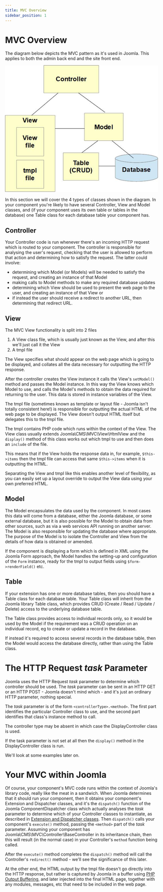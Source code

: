 ```yaml
---
title: MVC Overview
sidebar_position: 1
---
```

# MVC Overview
The diagram below depicts the MVC pattern as it's used in Joomla. This applies to both the admin back end and the site front end.

![MVC Overview](_assets/mvc-overview.jpg "MVC Overview")

In this section we will cover the 4 types of classes shown in the diagram. In your component you're likely to have several Controller, View and Model classes, and (if your component uses its own table or tables in the database) one Table class for each database table your component has. 

## Controller
Your Controller code is run whenever there's an incoming HTTP request which is routed to your component. The controller is responsible for analysing the user's request, checking that the user is allowed to perform that action and determining how to satisfy the request. The latter could involve:

- determining which Model (or Models) will be needed to satisfy the request, and creating an instance of that Model
- making calls to Model methods to make any required database updates
- determining which View should be used to present the web page to the user, and creating an instance of that View or
- if instead the user should receive a redirect to another URL, then determining that redirect URL.

## View
The MVC View functionality is split into 2 files

1. A View class file, which is usually just known as the View, and after this we'll just call it the View
2. A tmpl file 

The View specifies what should appear on the web page which is going to be displayed, and collates all the data necessary for outputting the HTTP response.

After the controller creates the View instance it calls the View's `setModel()` method and passes the Model instance. In this way the View knows which Model to use, and calls the Model's methods to obtain the data required for returning to the user. This data is stored in instance variables of the View.

The tmpl file (sometimes known as template or layout file - Joomla isn't totally consistent here!) is responsible for outputting the actual HTML of the web page to be displayed. The View doesn't output HTML itself but delegates this to the tmpl file. 

The tmpl contains PHP code which runs within the context of the View. The View class usually extends Joomla\CMS\MVC\View\HtmlView and the `display()` method of this class works out which tmpl to use and then does an `include` of the file. 

This means that if the View holds the response data in, for example, `$this->items` then the tmpl file can access that same `$this->items` when it is outputting the HTML. 

Separating the View and tmpl like this enables another level of flexibility, as you can easily set up a layout override to output the View data using your own preferred HTML. 

## Model
The Model encapsulates the data used by the component. In most cases this data will come from a database, either the Joomla database, or some external database, but it is also possible for the Model to obtain data from other sources, such as via a web services API running on another server. The Model is also responsible for updating the database where appropriate. The purpose of the Model is to isolate the Controller and View from the details of how data is obtained or amended.

If the component is displaying a form which is defined in XML using the Joomla Form approach, the Model handles the setting-up and configuration of the `Form` instance, ready for the tmpl to output fields using `$form->renderField()` etc. 

## Table
If your extension has one or more database tables, then you should have a Table class for each database table. Your Table class will inherit from the Joomla library Table class, which provides CRUD (Create / Read / Update / Delete) access to the underlying database table.

The Table class provides access to individual records only, so it would be used by the Model if the requirement was a CRUD operation on an individual record, eg to create or update a record in the database.

If instead it's required to access several records in the database table, then the Model would access the database directly, rather than using the Table class.

# The HTTP Request *task* Parameter
Joomla uses the HTTP Request *task* parameter to determine which controller should be used. The *task* parameter can be sent in an HTTP GET or an HTTP POST - Joomla doesn't mind which - and it's just an ordinary HTTP parameter, nothing special. 

The *task* parameter is of the form `<controllerType>.<method>`. The first part identifies the particular Controller class to use, and the second part identifies that class's instance method to call.

The controller type may be absent in which case the DisplayController class is used. 

If the task parameter is not set at all then the `display()` method in the DisplayController class is run. 

We'll look at some examples later on.

# Your MVC within Joomla
Of course, your component's MVC code runs within the context of Joomla's library code, really like the meat in a sandwich. When Joomla determines that it should run your component, then it obtains your component's Extension and Dispatcher classes, and it's the `dispatch()` function of the Joomla ComponentDispatcher class which actually analyses the *task* parameter to determine which of your Controller classes to instantiate, as described in [Extension and Dispatcher classes](../../../general-concepts/extension-and-dispatcher/index.md). Then `dispatch()` calls your component's `execute()` method, passing the `<method>` part of the *task* parameter. Assuming your component has Joomla\CMS\MVC\Controller\BaseController in its inheritance chain, then this will result (in the normal case) in your Controller's `method` function being called. 

After the `execute()` method completes the `dispatch()` method will call the Controller's `redirect()` method - we'll see the significance of this later. 

At the other end, the HTML output by the tmpl file doesn't go directly into the HTTP response, but rather is captured by Joomla in a buffer using [PHP Output Buffering](https://www.php.net/manual/en/book.outcontrol.php), and later injected into the final HTML page, together with any modules, messages, etc that need to be included in the web page.